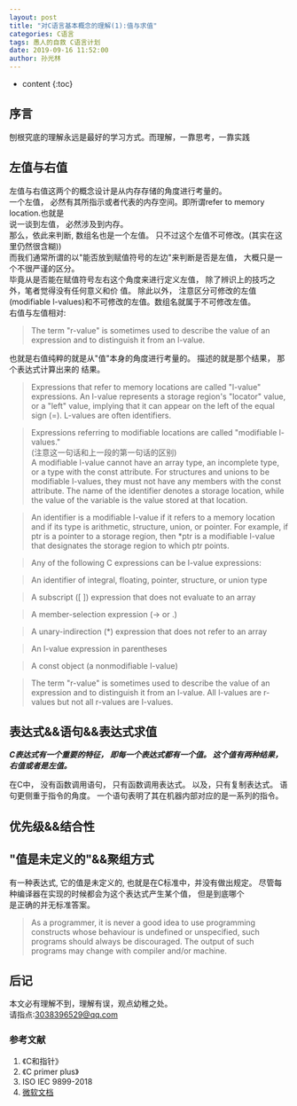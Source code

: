 ```yaml
---
layout: post
title: "对C语言基本概念的理解(1):值与求值"
categories: C语言
tags: 愚人的自救 C语言计划
date: 2019-09-16 11:52:00
author: 孙光林
---
```


* content
{:toc}

## 序言
刨根究底的理解永远是最好的学习方式。而理解，一靠思考，一靠实践




## 左值与右值
左值与右值这两个的概念设计是从内存存储的角度进行考量的。     
一个左值， 必然有其所指示或者代表的内存空间。即所谓refer to memory location.也就是  
说一谈到左值， 必然涉及到内存。   
那么，依此来判断, 数组名也是一个左值。 只不过这个左值不可修改。(其实在这里仍然很含糊))  
而我们通常所谓的以"能否放到赋值符号的左边"来判断是否是左值， 大概只是一个不很严谨的区分。   
毕竟从是否能在赋值符号左右这个角度来进行定义左值， 除了辨识上的技巧之外，笔者觉得没有任何意义和价  值。
除此以外， 注意区分可修改的左值(modifiable l-values)和不可修改的左值。数组名就属于不可修改左值。  
右值与左值相对:   
> The term "r-value" is sometimes used to describe the value of an expression and to distinguish it from an l-value. 

也就是右值纯粹的就是从"值"本身的角度进行考量的。 描述的就是那个结果， 那个表达式计算出来的
结果。 


>Expressions that refer to memory locations are called "l-value" expressions. An l-value represents a storage region's "locator" value, or a "left" value, implying that it can appear on the left of the equal sign (=). L-values are often identifiers.

>Expressions referring to modifiable locations are called "modifiable l-values."   
(注意这一句话和上一段的第一句话的区别)   
A modifiable l-value cannot have an array type, an incomplete type, or a type with the const attribute. For structures and unions to be modifiable l-values, they must not have any members with the const attribute. The name of the identifier denotes a storage location, while the value of the variable is the value stored at that location.

>An identifier is a modifiable l-value if it refers to a memory location and if its type is arithmetic, structure, union, or pointer. For example, if ptr is a pointer to a storage region, then *ptr is a modifiable l-value that designates the storage region to which ptr points.

>Any of the following C expressions can be l-value expressions:

>An identifier of integral, floating, pointer, structure, or union type

>A subscript ([ ]) expression that does not evaluate to an array

>A member-selection expression (-> or .)

>A unary-indirection (*) expression that does not refer to an array

>An l-value expression in parentheses

>A const object (a nonmodifiable l-value)

>The term "r-value" is sometimes used to describe the value of an expression and to distinguish it from an l-value. All l-values are r-values but not all r-values are l-values.

## 表达式&&语句&&表达式求值
***C表达式有一个重要的特征， 即每一个表达式都有一个值。 这个值有两种结果， 
右值或者是左值。***

在C中， 没有函数调用语句， 只有函数调用表达式。 
以及，只有复制表达式。 
语句更侧重于指令的角度。 一个语句表明了其在机器内部对应的是一系列的指令。 
## 优先级&&结合性




## "值是未定义的"&&聚组方式
有一种表达式, 它的值是未定义的, 也就是在C标准中，并没有做出规定。
尽管每种编译器在实现的时候都会为这个表达式产生某个值， 但是到底哪个  
是正确的并无标准答案。 

>As a programmer, it is never a good idea to use programming constructs whose behaviour is undefined or unspecified, such programs should always be discouraged. The output of such programs may change with compiler and/or machine.

## 后记
本文必有理解不到，理解有误，观点幼稚之处。  
请指点:3038396529@qq.com
### 参考文献
1. 《C和指针》
2. 《C primer plus》
3.  ISO IEC 9899-2018
4.  <a href="https://docs.microsoft.com/en-us/cpp/c-language/l-value-and-r-value-expressions?view=vs-2019" _blank: target>微软文档</a>